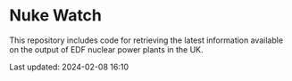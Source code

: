 # Nuke Watch

This repository includes code for retrieving the latest information available on the output of EDF nuclear power plants in the UK.

Last updated: 2024-02-08 16:10